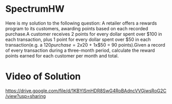 # SpectrumHW
Here is my solution to the following question:
      A retailer offers a rewards program to its customers, awarding points based on each recorded purchase.A customer receives 2 points for every dollar spent over $100 in each transaction, plus 1 point for every dollar spent    over $50 in each transaction(e.g. a $120 purchase = 2x$20 + 1x$50 = 90 points).Given a record of every transaction during a three-month period, calculate the reward points earned for each customer per month and total.


# Video of Solution
 https://drive.google.com/file/d/1KBYlSmHDR8SwG4RoBAdncVVGjwsRoG2C/view?usp=sharing 
      
